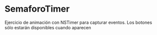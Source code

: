 SemaforoTimer
=============

Ejercicio de animación con NSTimer para capturar eventos. Los botones sólo estarán disponibles cuando aparecen 
